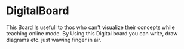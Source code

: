 # DigitalBoard
 
This Board Is usefull to thos who can't visualize their concepts while teaching online mode. 
By Using this Digital board you can write, draw diagrams etc. just wawing finger in air.
